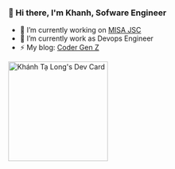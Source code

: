 ### 👋 Hi there, I'm Khanh, Sofware Engineer


- 🔭 I’m currently working on [MISA JSC](https://www.misa.vn/)
- 🌱 I’m currently work as Devops Engineer
- ⚡ My blog: [Coder Gen Z](https://codergenz.net/)

<a href="https://app.daily.dev/khanhtl">
<img src="https://api.daily.dev/devcards/355e1c48f2ee400ba41a6aae1480a2d1.png?r=j6e" width="200" alt="Khánh Tạ Long's Dev Card"/></a>
